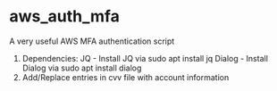 # aws_auth_mfa
A very useful AWS MFA authentication script
1. Dependencies:
JQ - Install JQ via sudo apt install jq
Dialog - Install Dialog via sudo apt install dialog
2. Add/Replace entries in cvv file with account information
